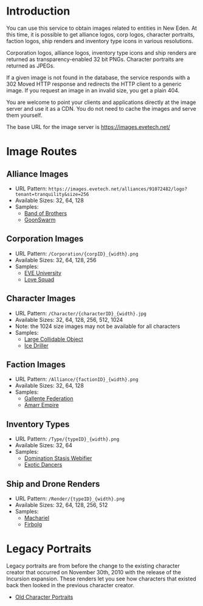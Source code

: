 # Introduction
You can use this service to obtain images related to entities in New Eden. At this time, it is possible to get alliance logos, corp logos, character portraits, faction logos, ship renders and inventory type icons in various resolutions.

Corporation logos, alliance logos, inventory type icons and ship renders are returned as transparency-enabled 32 bit PNGs. Character portraits are returned as JPEGs.

If a given image is not found in the database, the service responds with a 302 Moved HTTP response and redirects the HTTP client to a generic image. If you request an image in an invalid size, you get a plain 404.

You are welcome to point your clients and applications directly at the image server and use it as a CDN. You do not need to cache the images and serve them yourself.

The base URL for the image server is https://images.evetech.net/

# Image Routes
## Alliance Images
* URL Pattern: `https://images.evetech.net/alliances/91072482/logo?tenant=tranquility&size=256`
* Available Sizes: 32, 64, 128
* Samples:
    * [Band of Brothers](https://images.evetech.net/alliances/632866070/logo?tenant=tranquility&size=128)
    * [GoonSwarm](https://images.evetech.net/alliances/824518128/logo?tenant=tranquility&size=128)

## Corporation Images
* URL Pattern: `/Corporation/{corpID}_{width}.png`
* Available Sizes: 32, 64, 128, 256
* Samples:
    * [EVE University](https://images.evetech.net/corporations/917701062/logo?tenant=tranquility&size=128)
    * [Love Squad](https://images.evetech.net/corporations/917701062/logo/98076155?tenant=tranquility&size=128)

## Character Images
* URL Pattern: `/Character/{characterID}_{width}.jpg`
* Available Sizes: 32, 64, 128, 256, 512, 1024
* Note: the 1024 size images may not be available for all characters
* Samples:
    * [Large Collidable Object](https://images.evetech.net/characters/91072482/portrait?tenant=tranquility&size=1024)
    * [Ice Driller](https://images.evetech.net/characters/1611454010/portrait?tenant=tranquility&size=1024)


## Faction Images
* URL Pattern: `/Alliance/{factionID}_{width}.png`
* Available Sizes: 32, 64, 128
* Samples:
    * [Gallente Federation](https://images.evetech.net/alliances/500004/logo?tenant=tranquility&size=128)
    * [Amarr Empire](https://images.evetech.net/alliances/5000063/logo?tenant=tranquility&size=128)

## Inventory Types
* URL Pattern: `/Type/{typeID}_{width}.png`
* Available Sizes: 32, 64
* Samples:
    * [Domination Stasis Webifier](https://images.evetech.net/types/14264/icon?tenant=tranquility&size=64)
    * [Exotic Dancers](https://images.evetech.net/types/17765/icon?tenant=tranquility&size=64)

## Ship and Drone Renders
* URL Pattern: `/Render/{typeID}_{width}.png`
* Available Sizes: 32, 64, 128, 256, 512
* Samples:
    * [Machariel](https://images.evetech.net/types/17738/render?tenant=tranquility&size=512)
    * [Firbolg](https://images.evetech.net/types/23059/render?tenant=tranquility&size=128)


# Legacy Portraits
Legacy portraits are from before the change to the existing character creator that occurred on November 30th, 2010 with the release of the Incursion expansion. These renders let you see how characters that existed back then looked in the previous character creator.

* [Old Character Portraits](http://cdn1.eveonline.com/data/OldCharPortraits_256.zip)

